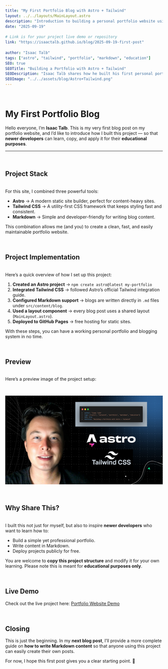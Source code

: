 ```yaml
---
title: "My First Portfolio Blog with Astro + Tailwind"
layout: ../../layouts/MainLayout.astro
description: "Introduction to building a personal portfolio website using Astro, Tailwind, and Markdown for educational purposes."
date: "2025-09-19"

# Link is for your project live demo or repository
link: "https://isaactalb.github.io/blog/2025-09-19-first-post"

author: "Isaac Talb"
tags: ["astro", "tailwind", "portfolio", "markdown", "education"]
SEO: true
SEOTitle: "Building a Portfolio with Astro + Tailwind"
SEODescription: "Isaac Talb shares how he built his first personal portfolio website with Astro, Tailwind, and Markdown — a project you can learn from and apply."
SEOImage: "../../assets/blog/Astro+Tailwind.png"
---
```


&nbsp;

<h1 class="text-3xl font-bold mb-8">My First Portfolio Blog</h1>

<p class="text-lg leading-relaxed mb-12">Hello everyone, I’m <strong class="text-blue-600">Isaac Talb</strong>. This is my very first blog post on my portfolio website, and I’d like to introduce how I built this project — so that <strong class="text-blue-600">newer developers</strong> can learn, copy, and apply it for their <strong class="text-blue-600">educational purposes</strong>.</p>
<hr>
&nbsp; 

## <span class="text-2xl font-semibold">Project Stack</span>
<br>
For this site, I combined three powerful tools:

- **Astro** → A modern static site builder, perfect for content-heavy sites.
- **Tailwind CSS** → A utility-first CSS framework that keeps styling fast and consistent.
- **Markdown** → Simple and developer-friendly for writing blog content.

This combination allows me (and you) to create a clean, fast, and easily maintainable portfolio website.

&nbsp;

## <span class="text-2xl font-semibold">Project Implementation</span>
<br>
Here’s a quick overview of how I set up this project:

1. **Created an Astro project** → `npm create astro@latest my-portfolio`
2. **Integrated Tailwind CSS** → followed Astro’s official Tailwind integration guide.
3. **Configured Markdown support** → blogs are written directly in `.md` files under `src/content/blog`.
4. **Used a layout component** → every blog post uses a shared layout (`MainLayout.astro`).
5. **Deployed to GitHub Pages** → free hosting for static sites.

With these steps, you can have a working personal portfolio and blogging system in no time.

&nbsp;

## <span class="text-2xl font-semibold">Preview</span>
<br>
Here’s a preview image of the project setup:

&nbsp;

![](../../assets/blog/Astro+Tailwind.png)

&nbsp;

## <span class="text-2xl font-semibold">Why Share This?</span>
<br>
I built this not just for myself, but also to inspire <b>newer developers</b> who want to learn how to:

- Build a simple yet professional portfolio.
- Write content in Markdown.
- Deploy projects publicly for free.

You are welcome to **copy this project structure** and modify it for your own learning. Please note this is meant for **educational purposes only**.

&nbsp;

## <span class="text-2xl font-semibold">Live Demo</span>

Check out the live project here: <a class="text-blue-500 underline" href="https://dsfadf.com"> Portfolio Website Demo </a>

&nbsp;

## <span class="text-2xl font-semibold">Closing</span>

This is just the beginning.
In my **next blog post**, I’ll provide a more complete guide on **how to write Markdown content** so that anyone using this project can easily create their own posts.

For now, I hope this first post gives you a clear starting point. 🚀

